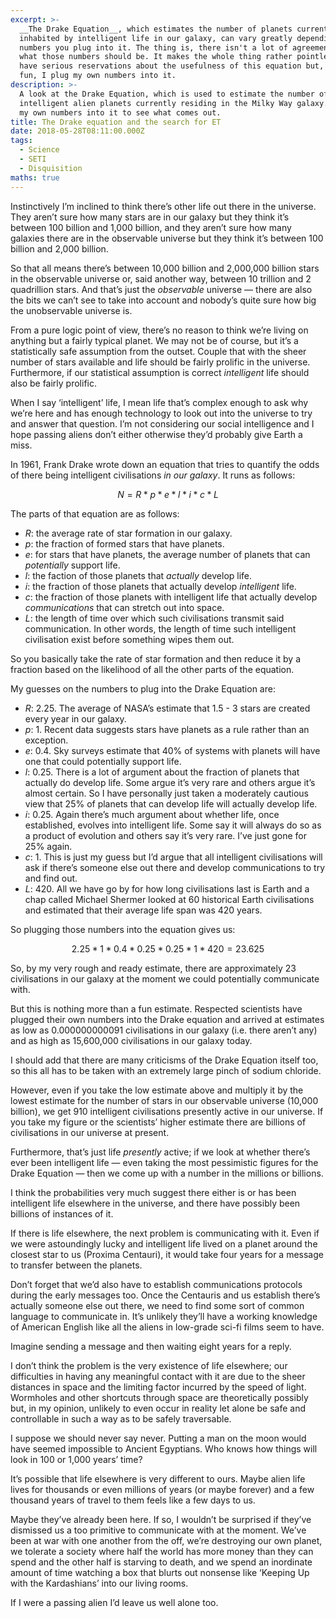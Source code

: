 ```yaml
---
excerpt: >-
  __The Drake Equation__, which estimates the number of planets currently
  inhabited by intelligent life in our galaxy, can vary greatly depending on the
  numbers you plug into it. The thing is, there isn't a lot of agreement about
  what those numbers should be. It makes the whole thing rather pointless and I
  have serious reservations about the usefulness of this equation but, just for
  fun, I plug my own numbers into it.
description: >-
  A look at the Drake Equation, which is used to estimate the number of
  intelligent alien planets currently residing in the Milky Way galaxy. I plug
  my own numbers into it to see what comes out.
title: The Drake equation and the search for ET
date: 2018-05-28T08:11:00.000Z
tags:
  - Science
  - SETI
  - Disquisition
maths: true
---
```

Instinctively I’m inclined to think there’s other life out there in the universe. They aren’t sure how many stars are in our galaxy but they think it’s between 100 billion and 1,000 billion, and they aren’t sure how many galaxies there are in the observable universe but they think it’s between 100 billion and 2,000 billion.

So that all means there’s between 10,000 billion and 2,000,000 billion stars in the observable universe or, said another way, between 10 trillion and 2 quadrillion stars. And that’s just the _observable_ universe — there are also the bits we can’t see to take into account and nobody’s quite sure how big the unobservable universe is.

From a pure logic point of view, there’s no reason to think we’re living on anything but a fairly typical planet. We may not be of course, but it’s a statistically safe assumption from the outset. Couple that with the sheer number of stars available and life should be fairly prolific in the universe. Furthermore, if our statistical assumption is correct _intelligent_ life should also be fairly prolific.

When I say ‘intelligent’ life, I mean life that’s complex enough to ask why we’re here and has enough technology to look out into the universe to try and answer that question. I’m not considering our social intelligence and I hope passing aliens don’t either otherwise they’d probably give Earth a miss.

In 1961, Frank Drake wrote down an equation that tries to quantify the odds of there being intelligent civilisations _in our galaxy_. It runs as follows:

$$
    N = R * p * e * l * i * c * L
$$

The parts of that equation are as follows:

* $R$: the average rate of star formation in our galaxy.
* $p$: the fraction of formed stars that have planets.
* $e$: for stars that have planets, the average number of planets that can _potentially_ support life.
* $l$: the faction of those planets that _actually_ develop life.
* $i$: the fraction of those planets that actually develop _intelligent_ life.
* $c$: the fraction of those planets with intelligent life that actually develop _communications_ that can stretch out into space.
* $L$: the length of time over which such civilisations transmit said communication. In other words, the length of time such intelligent civilisation exist before something wipes them out. 

So you basically take the rate of star formation and then reduce it by a fraction based on the likelihood of all the other parts of the equation.

My guesses on the numbers to plug into the Drake Equation are:

* $R$: $2.25$. The average of NASA’s estimate that 1.5 - 3 stars are created every year in our galaxy.
* $p$: $1$. Recent data suggests stars have planets as a rule rather than an exception.
* $e$: $0.4$. Sky surveys estimate that 40% of systems with planets will have one that could potentially support life.
* $l$: $0.25$. There is a lot of argument about the fraction of planets that actually do develop life. Some argue it’s very rare and others argue it’s almost certain. So I have personally just taken a moderately cautious view that 25% of planets that can develop life will actually develop life.
* $i$: $0.25$. Again there’s much argument about whether life, once established, evolves into intelligent life. Some say it will always do so as a product of evolution and others say it’s very rare. I’ve just gone for 25% again.
* $c$: $1$. This is just my guess but I’d argue that all intelligent civilisations will ask if there’s someone else out there and develop communications to try and find out.
* $L$: $420$. All we have go by for how long civilisations last is Earth and a chap called Michael Shermer looked at 60 historical Earth civilisations and estimated that their average life span was 420 years. 

So plugging those numbers into the equation gives us:

$$
    2.25 * 1 * 0.4 * 0.25 * 0.25 * 1 * 420 = 23.625
$$

So, by my very rough and ready estimate, there are approximately 23 civilisations in our galaxy at the moment we could potentially communicate with.

But this is nothing more than a fun estimate. Respected scientists have plugged their own numbers into the Drake equation and arrived at estimates as low as 0.000000000091 civilisations in our galaxy (i.e. there aren’t any) and as high as 15,600,000 civilisations in our galaxy today.

I should add that there are many criticisms of the Drake Equation itself too, so this all has to be taken with an extremely large pinch of sodium chloride.

However, even if you take the low estimate above and multiply it by the lowest estimate for the number of stars in our observable universe (10,000 billion), we get 910 intelligent civilisations presently active in our universe. If you take my figure or the scientists’ higher estimate there are billions of civilisations in our universe at present.

Furthermore, that’s just life _presently_ active; if we look at whether there’s ever been intelligent life — even taking the most pessimistic figures for the Drake Equation — then we come up with a number in the millions or billions.

I think the probabilities very much suggest there either is or has been intelligent life elsewhere in the universe, and there have possibly been billions of instances of it.

If there is life elsewhere, the next problem is communicating with it. Even if we were astoundingly lucky and intelligent life lived on a planet around the closest star to us (Proxima Centauri), it would take four years for a message to transfer between the planets. 

Don’t forget that we’d also have to establish communications protocols during the early messages too. Once the Centauris and us establish there’s actually someone else out there, we need to find some sort of common language to communicate in. It’s unlikely they’ll have a working knowledge of American English like all the aliens in low-grade sci-fi films seem to have.

Imagine sending a message and then waiting eight years for a reply.

I don’t think the problem is the very existence of life elsewhere; our difficulties in having any meaningful contact with it are due to the sheer distances in space and the limiting factor incurred by the speed of light. Wormholes and other shortcuts through space are theoretically possibly but, in my opinion, unlikely to even occur in reality let alone be safe and controllable in such a way as to be safely traversable.

I suppose we should never say never. Putting a man on the moon would have seemed impossible to Ancient Egyptians. Who knows how things will look in 100 or 1,000 years’ time?

It’s possible that life elsewhere is very different to ours. Maybe alien life lives for thousands or even millions of years (or maybe forever) and a few thousand years of travel to them feels like a few days to us.

Maybe they’ve already been here. If so, I wouldn’t be surprised if they’ve dismissed us a too primitive to communicate with at the moment. We’ve been at war with one another from the off, we’re destroying our own planet, we tolerate a society where half the world has more money than they can spend and the other half is starving to death, and we spend an inordinate amount of time watching a box that blurts out nonsense like ‘Keeping Up with the Kardashians’ into our living rooms.

If I were a passing alien I’d leave us well alone too.

